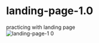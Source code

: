 # landing-page-1.0
 practicing with landing page
<br>
![landing-page-1 0](https://user-images.githubusercontent.com/125049474/230079285-8acea83d-f62b-41a1-97b7-e4053d112424.png)

